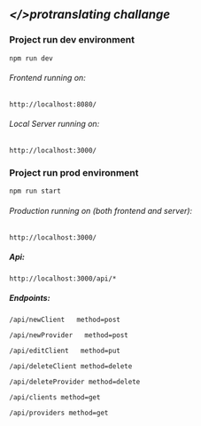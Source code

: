 ## <i></>protranslating challange</i>

### Project run dev environment
``
npm run dev
``
###### Frontend running on:
``
http://localhost:8080/
``
###### Local Server running on:
``
http://localhost:3000/
``

###  Project run prod environment
``
npm run start
``
###### Production running on (both frontend and server):
``
http://localhost:3000/
``

##### Api:
``
http://localhost:3000/api/*
``

##### Endpoints:

`
/api/newClient   method=post
`

`
/api/newProvider   method=post
`

`
/api/editClient   method=put
`

`
/api/deleteClient method=delete
`

`
/api/deleteProvider method=delete
`

`
/api/clients method=get
`

`
/api/providers method=get
`